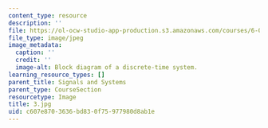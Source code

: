 ```yaml
---
content_type: resource
description: ''
file: https://ol-ocw-studio-app-production.s3.amazonaws.com/courses/6-01sc-introduction-to-electrical-engineering-and-computer-science-i-spring-2011/c607e8703636bd830f75977980d8ab1e_3.jpg
file_type: image/jpeg
image_metadata:
  caption: ''
  credit: ''
  image-alt: Block diagram of a discrete-time system.
learning_resource_types: []
parent_title: Signals and Systems
parent_type: CourseSection
resourcetype: Image
title: 3.jpg
uid: c607e870-3636-bd83-0f75-977980d8ab1e
---
```

